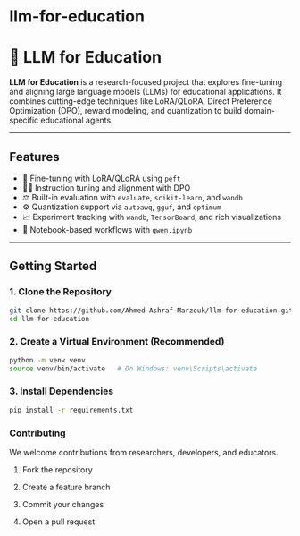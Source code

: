 # llm-for-education

# 🧠 LLM for Education

**LLM for Education** is a research-focused project that explores fine-tuning and aligning large language models (LLMs) for educational applications. It combines cutting-edge techniques like LoRA/QLoRA, Direct Preference Optimization (DPO), reward modeling, and quantization to build domain-specific educational agents.

---

## Features

- 🔧 Fine-tuning with LoRA/QLoRA using `peft`
- 🧑‍🏫 Instruction tuning and alignment with DPO
- ⚖️ Built-in evaluation with `evaluate`, `scikit-learn`, and `wandb`
- ⚙️ Quantization support via `autoawq`, `gguf`, and `optimum`
- 📈 Experiment tracking with `wandb`, `TensorBoard`, and rich visualizations
- 📓 Notebook-based workflows with `qwen.ipynb`

---

## Getting Started

### 1. Clone the Repository

```bash
git clone https://github.com/Ahmed-Ashraf-Marzouk/llm-for-education.git
cd llm-for-education
```

### 2. Create a Virtual Environment (Recommended)
```bash
python -m venv venv
source venv/bin/activate   # On Windows: venv\Scripts\activate
```

### 3. Install Dependencies
```bash
pip install -r requirements.txt
```

### Contributing
We welcome contributions from researchers, developers, and educators.

1. Fork the repository

1. Create a feature branch

1. Commit your changes

1. Open a pull request
